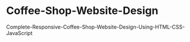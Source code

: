 # Coffee-Shop-Website-Design
Complete-Responsive-Coffee-Shop-Website-Design-Using-HTML-CSS-JavaScript
